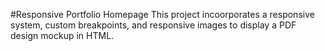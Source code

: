 #Responsive Portfolio Homepage
This project incoorporates a responsive  system, custom breakpoints, and responsive images to display a PDF design mockup in HTML.

